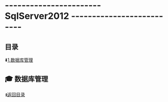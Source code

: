 # ----------------------- SqlServer2012 -------------------------- #

<p id="title"></p>

## 目录 ##

:arrow_down:<a href="#a1">1.数据库管理</a>

<p id="a1"></p>

## :mortar_board: 数据库管理 ##

:arrow_double_up:<a href = "#title">返回目录</a>
